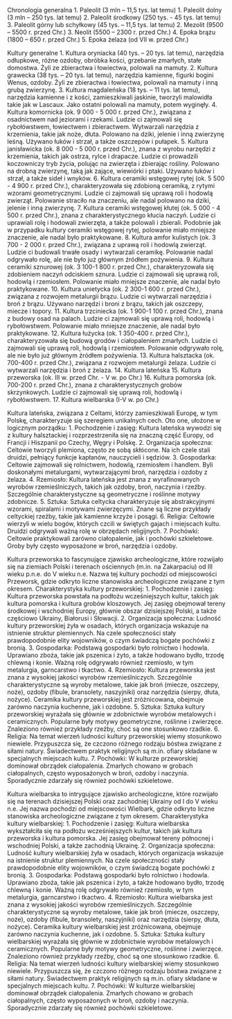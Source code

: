 Chronologia generalna
    1.	Paleolit (3 mln – 11,5 tys. lat temu)
        1. Paleolit dolny (3 mln – 250 tys. lat temu)
        2. Paleolit środkowy (250 tys. - 45 tys. lat temu)
        3. Paleolit górny lub schyłkowy (45 tys. – 11,5 tys. lat temu)
    2.	Mezolit (9500 – 5500 r. przed Chr.)
    3.	Neolit (5500 – 2300 r. przed Chr.)
    4.	Epoka brązu (1800 – 650 r. przed Chr.)
    5.	Epoka żelaza (od VII w. przed Chr.)

Kultury generalne
    1.	Kultura oryniacka (40 tys. – 20 tys. lat temu), narzędzia odłupkowe, różne ozdoby, obróbka kości, grzebanie zmarłych, stałe domostwa. Żyli ze zbieractwa 
    i łowiectwa, polowali na mamuty.
    2.	Kultura grawecka (38 tys. – 20 tys. lat temu), narzędzia kamienne, figurki bogini Wenus, ozdoby. Żyli ze zbieractwa i łowiectwa, polowali na mamuty i inną grubą zwierzynę.
    3.	Kultura magdaleńska (18 tys. – 11 tys. lat temu), narzędzia kamienne i z kości, zamieszkiwali jaskinie, tworzyli malowidła takie jak w Lascaux. Jako ostatni polowali na mamuty, potem wyginęły.
    4.	Kultura komornicka (ok. 9 000 - 5 000 r. przed Chr.), związana z osadnictwem nad jeziorami i rzekami. Ludzie ci zajmowali się rybołówstwem, łowiectwem  i zbieractwem. Wytwarzali narzędzia z krzemienia, takie jak noże, dłuta. Polowano na dziki, jelenie i inną zwierzynę leśną. Używano łuków i strzał, a także oszczepów i pułapek.
    5.	Kultura janisławicka (ok. 8 000 - 5 000 r. przed Chr.), znana z wyrobu narzędzi  z krzemienia, takich jak ostrza, rylce i drapacze. Ludzie ci prowadzili koczowniczy tryb życia, polując na zwierzęta i zbierając rośliny. Polowano na drobną zwierzynę, taką jak zające, wiewiórki i ptaki. Używano łuków i strzał, a także sideł i wnyków.
    6.	Kultura ceramiki wstęgowej rytej (ok. 5 500 - 4 900 r. przed Chr.), charakteryzowała się zdobioną ceramiką, z rytymi wzorami geometrycznymi. Ludzie ci zajmowali się uprawą roli i hodowlą zwierząt. Polowanie straciło na znaczeniu, ale nadal polowano na dziki, jelenie i inną zwierzynę.
    7.	Kultura ceramiki wstęgowej kłutej (ok. 5 000 - 4 500 r. przed Chr.), znana  z charakterystycznego kłucia naczyń. Ludzie ci uprawiali rolę i hodowali zwierzęta, a także polowali i zbierali. Podobnie jak w przypadku kultury ceramiki wstęgowej rytej, polowanie miało mniejsze znaczenie, ale nadal było praktykowane.
    8.	Kultura amfor kulistych (ok. 3 700 - 2 000 r. przed Chr.), związana z uprawą roli i hodowlą zwierząt. Ludzie ci budowali trwałe osady i wytwarzali ceramikę. Polowanie nadal odgrywało rolę, ale nie było już głównym źródłem pożywienia.
    9.	Kultura ceramiki sznurowej (ok. 3 100-1 800 r. przed Chr.), charakteryzowała się zdobieniem naczyń odciskiem sznura. Ludzie ci zajmowali się uprawą roli, hodowlą i rzemiosłem. Polowanie miało mniejsze znaczenie, ale nadal było praktykowane.
    10.	Kultura unietycka (ok. 2 300-1 600 r. przed Chr.), związana z rozwojem metalurgii brązu. Ludzie ci wytwarzali narzędzia i broń z brązu. Używano narzędzi i broni z brązu, takich jak oszczepy, miecze i topory.
    11.	Kultura trzciniecka (ok. 1 900-1 100 r. przed Chr.), znana z budowy osad na palach. Ludzie ci zajmowali się uprawą roli, hodowlą i rybołówstwem. Polowanie miało mniejsze znaczenie, ale nadal było praktykowane.
    12.	Kultura łużycka (ok. 1 350-400 r. przed Chr.), charakteryzowała się budową grodów i ciałopaleniem zmarłych. Ludzie ci zajmowali się uprawą roli, hodowlą i rzemiosłem. Polowanie odgrywało rolę, ale nie było już głównym źródłem pożywienia.
    13.	Kultura halsztacka (ok. 700-400 r. przed Chr.), związana z rozwojem metalurgii żelaza. Ludzie ci wytwarzali narzędzia i broń z żelaza.
    14.	Kultura lateńska
    15.	Kultura przeworska (ok. III w. przed Chr. - V w. po Chr.)
    16.	Kultura pomorska (ok. 700-200 r. przed Chr.), znana z charakterystycznych grobów skrzynkowych. Ludzie ci zajmowali się uprawą roli, hodowlą i rybołówstwem.
    17.	Kultura wielbarska (I-V w. po Chr.)

Kultura lateńska, związana z Celtami, którzy zamieszkiwali Europę, w tym Polskę, charakteryzuje się szeregiem unikalnych cech. Oto one, ułożone w logicznym porządku:
    1.	Pochodzenie i zasięg: Kultura lateńska wywodzi się z kultury halsztackiej i rozprzestrzeniła się na znaczną część Europy, od Francji i Hiszpanii po Czechy, Węgry i Polskę.
    2.	Organizacja społeczna: Celtowie tworzyli plemiona, często ze sobą skłócone. Na ich czele stali druidzi, pełniący funkcje kapłanów, nauczycieli i sędziów.
    3.	Gospodarka: Celtowie zajmowali się rolnictwem, hodowlą, rzemiosłem i handlem. Byli doskonałymi metalurgami, wytwarzającymi broń, narzędzia i ozdoby z żelaza.
    4.	Rzemiosło: Kultura lateńska jest znana z wyrafinowanych wyrobów rzemieślniczych, takich jak ozdoby, broń, naczynia i rzeźby. Szczególnie charakterystyczne są geometryczne i roślinne motywy zdobnicze.
    5.	Sztuka: Sztuka celtycka charakteryzuje się abstrakcyjnymi wzorami, spiralami i motywami zwierzęcymi. Znane są liczne przykłady celtyckiej rzeźby, takie jak kamienne krzyże i posągi.
    6.	Religia: Celtowie wierzyli w wielu bogów, których czcili w świętych gajach i miejscach kultu. Druidzi odgrywali ważną rolę w obrzędach religijnych.
    7.	Pochówki: Celtowie praktykowali zarówno ciałopalenie, jak i pochówki szkieletowe. Groby były często wyposażone w broń, narzędzia i ozdoby.

Kultura przeworska to fascynujące zjawisko archeologiczne, które rozwijało się na ziemiach Polski i terenach ościennych (m.in. na Zakarpaciu) od III wieku p.n.e. do V wieku n.e. Nazwa tej kultury pochodzi od miejscowości Przeworsk, gdzie odkryto liczne stanowiska archeologiczne związane z tym okresem.
    Charakterystyka kultury przeworskiej:
        1.	Pochodzenie i zasięg: Kultura przeworska powstała na podłożu wcześniejszych kultur, takich jak kultura pomorska i kultura grobów kloszowych. Jej zasięg obejmował tereny środkowej i wschodniej Europy, głównie obszar dzisiejszej Polski, a także częściowo Ukrainy, Białorusi i Słowacji.
        2.	Organizacja społeczna: Ludność kultury przeworskiej żyła w osadach, których organizacja wskazuje na istnienie struktur plemiennych. Na czele społeczności stały prawdopodobnie elity wojowników, o czym świadczą bogate pochówki z bronią.
        3.	Gospodarka: Podstawą gospodarki było rolnictwo i hodowla. Uprawiano zboża, takie jak pszenica i żyto, a także hodowano bydło, trzodę chlewną i konie. Ważną rolę odgrywało również rzemiosło, w tym metalurgia, garncarstwo i tkactwo.
        4.	Rzemiosło: Kultura przeworska jest znana z wysokiej jakości wyrobów rzemieślniczych. Szczególnie charakterystyczne są wyroby metalowe, takie jak broń (miecze, oszczepy, noże), ozdoby (fibule, bransolety, naszyjniki) oraz narzędzia (sierpy, dłuta, nożyce). Ceramika kultury przeworskiej jest zróżnicowana, obejmuje zarówno naczynia kuchenne, jak i ozdobne.
        5.	Sztuka: Sztuka kultury przeworskiej wyrażała się głównie w zdobnictwie wyrobów metalowych i ceramicznych. Popularne były motywy geometryczne, roślinne i zwierzęce. Znaleziono również przykłady rzeźby, choć są one stosunkowo rzadkie.
        6.	Religia: Na temat wierzeń ludności kultury przeworskiej wiemy stosunkowo niewiele. Przypuszcza się, że czczono różnego rodzaju bóstwa związane z siłami natury. Świadectwem praktyk religijnych są m.in. ofiary składane w specjalnych miejscach kultu.
        7.	Pochówki: W kulturze przeworskiej dominował obrządek ciałopalenia. Zmarłych chowano w grobach ciałopalnych, często wyposażonych w broń, ozdoby i naczynia. Sporadycznie zdarzały się również pochówki szkieletowe.

Kultura wielbarska to intrygujące zjawisko archeologiczne, które rozwijało się na terenach dzisiejszej Polski oraz zachodniej Ukrainy od I do V wieku n.e. Jej nazwa pochodzi od miejscowości Wielbark, gdzie odkryto liczne stanowiska archeologiczne związane z tym okresem.
    Charakterystyka kultury wielbarskiej:
        1.	Pochodzenie i zasięg: Kultura wielbarska wykształciła się na podłożu wcześniejszych kultur, takich jak kultura przeworska i kultura pomorska. Jej zasięg obejmował tereny północnej i wschodniej Polski, a także zachodnią Ukrainę.
        2.	Organizacja społeczna: Ludność kultury wielbarskiej żyła w osadach, których organizacja wskazuje na istnienie struktur plemiennych. Na czele społeczności stały prawdopodobnie elity wojowników, o czym świadczą bogate pochówki z bronią.
        3.	Gospodarka: Podstawą gospodarki było rolnictwo i hodowla. Uprawiano zboża, takie jak pszenica i żyto, a także hodowano bydło, trzodę chlewną i konie. Ważną rolę odgrywało również rzemiosło, w tym metalurgia, garncarstwo i tkactwo.
        4.	Rzemiosło: Kultura wielbarska jest znana z wysokiej jakości wyrobów rzemieślniczych. Szczególnie charakterystyczne są wyroby metalowe, takie jak broń (miecze, oszczepy, noże), ozdoby (fibule, bransolety, naszyjniki) oraz narzędzia (sierpy, dłuta, nożyce). Ceramika kultury wielbarskiej jest zróżnicowana, obejmuje zarówno naczynia kuchenne, jak i ozdobne.
        5.	Sztuka: Sztuka kultury wielbarskiej wyrażała się głównie w zdobnictwie wyrobów metalowych i ceramicznych. Popularne były motywy geometryczne, roślinne i zwierzęce. Znaleziono również przykłady rzeźby, choć są one stosunkowo rzadkie.
        6.	Religia: Na temat wierzeń ludności kultury wielbarskiej wiemy stosunkowo niewiele. Przypuszcza się, że czczono różnego rodzaju bóstwa związane z siłami natury. Świadectwem praktyk religijnych są m.in. ofiary składane w specjalnych miejscach kultu.
        7.	Pochówki: W kulturze wielbarskiej dominował obrządek ciałopalenia. Zmarłych chowano w grobach ciałopalnych, często wyposażonych w broń, ozdoby i naczynia. Sporadycznie zdarzały się również pochówki szkieletowe.

